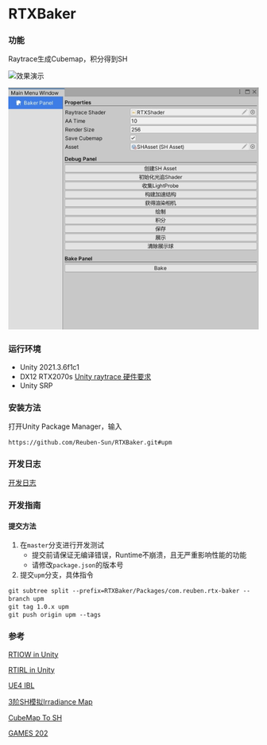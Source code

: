 # RTXBaker

### 功能

Raytrace生成Cubemap，积分得到SH

![效果演示](image/效果演示.gif)

![烘焙面板](image/烘焙面板.jpg)

### 运行环境

- Unity 2021.3.6f1c1
- DX12 RTX2070s [Unity raytrace 硬件要求](https://docs.unity3d.com/Packages/com.unity.render-pipelines.high-definition@13.1/manual/Ray-Tracing-Getting-Started.html#HardwareRequirements)
- Unity SRP

### 安装方法

打开Unity Package Manager，输入

```
https://github.com/Reuben-Sun/RTXBaker.git#upm
```

### 开发日志

[开发日志](https://github.com/Reuben-Sun/RTXBaker/blob/main/%E5%BC%80%E5%8F%91%E6%97%A5%E5%BF%97.md#%E5%BC%80%E5%8F%91%E6%97%A5%E5%BF%97)

### 开发指南

#### 提交方法

1. 在`master`分支进行开发测试
   - 提交前请保证无编译错误，Runtime不崩溃，且无严重影响性能的功能
   - 请修改`package.json`的版本号
2. 提交`upm`分支，具体指令

```
git subtree split --prefix=RTXBaker/Packages/com.reuben.rtx-baker --branch upm
git tag 1.0.x upm
git push origin upm --tags
```

### 参考

[RTIOW in Unity](https://github.com/zhing2006/GPU-Ray-Tracing-in-One-Weekend-by-Unity-2019.3#gpu-ray-tracing-in-one-weekend-by-unity-20193)

[RTIRL in Unity](https://github.com/zhing2006/GPU-Ray-Tracing-in-Rest-of-Your-Life-by-Unity-2019.3)

[UE4 IBL](https://cdn2-unrealengine-1251447533.file.myqcloud.com/Resources/files/2013SiggraphPresentationsNotes-26915738.pdf)

[3阶SH模拟Irradiance Map](https://zhuanlan.zhihu.com/p/476612991)

[CubeMap To SH](https://github.com/Crocs512/GAMES202-HW/blob/1b15139b633b39124670dd5cbe79ecb4124470c4/homework2/prt/src/prt.cpp)

[GAMES 202](https://games-cn.org/games202/)

